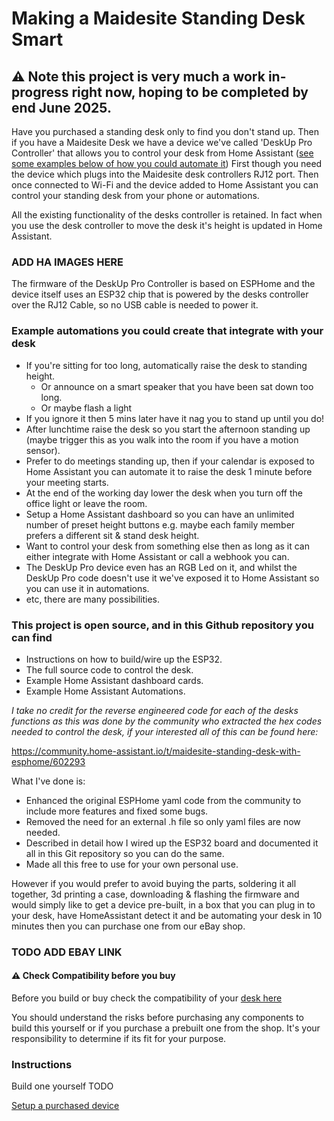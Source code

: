 # Making a Maidesite Standing Desk Smart

## ⚠️ Note this project is very much a work in-progress right now, hoping to be completed by end June 2025. 

Have you purchased a standing desk only to find you don't stand up.  Then if you have a Maidesite Desk we have a device we've called 'DeskUp Pro Controller' that allows you to control your desk from Home Assistant ([see some examples below of how you could automate it](#example-automations-you-could-create-that-integrate-with-your-desk))
First though you need the device which plugs into the Maidesite desk controllers RJ12 port. Then once connected to Wi-Fi and the device added to Home Assistant you can control your standing desk from your phone or automations. 

All the existing functionality of the desks controller is retained. In fact when you use the desk controller to move the desk it's height is updated in Home Assistant.

### ADD HA IMAGES HERE

The firmware of the DeskUp Pro Controller is based on ESPHome and the device itself uses an ESP32 chip that is powered by the desks controller over the RJ12 Cable, so no USB cable is needed to power it.

### Example automations you could create that integrate with your desk
- If you're sitting for too long, automatically raise the desk to standing height.
  - Or announce on a smart speaker that you have been sat down too long.
  - Or maybe flash a light
- If you ignore it then 5 mins later have it nag you to stand up until you do!
- After lunchtime raise the desk so you start the afternoon standing up (maybe trigger this as you walk into the room if you have a motion sensor).
- Prefer to do meetings standing up, then if your calendar is exposed to Home Assistant you can automate it to raise the desk 1 minute before your meeting starts.
- At the end of the working day lower the desk when you turn off the office light or leave the room.
- Setup a Home Assistant dashboard so you can have an unlimited number of preset height buttons e.g. maybe each family member prefers a different sit & stand desk height.
- Want to control your desk from something else then as long as it can either integrate with Home Assistant or call a webhook you can.
- The DeskUp Pro device even has an RGB Led on it, and whilst the DeskUp Pro code doesn't use it we've exposed it to Home Assistant so you can use it in automations.
- etc, there are many possibilities.

### This project is open source, and in this Github repository you can find
- Instructions on how to build/wire up the ESP32.
- The full source code to control the desk.
- Example Home Assistant dashboard cards.
- Example Home Assistant Automations.

_I take no credit for the reverse engineered code for each of the desks functions as this was done by the community who extracted the hex codes needed to control the desk, if your interested all of this can be found here:_

https://community.home-assistant.io/t/maidesite-standing-desk-with-esphome/602293


What I've done is:
- Enhanced the original ESPHome yaml code from the community to include more features and fixed some bugs.
- Removed the need for an external .h file so only yaml files are now needed.
- Described in detail how I wired up the ESP32 board and documented it all in this Git repository so you can do the same.  
- Made all this free to use for your own personal use.

However if you would prefer to avoid buying the parts, soldering it all together, 3d printing a case, downloading & flashing the firmware and would simply like to get a device pre-built, in a box that you can plug in to your desk, have HomeAssistant detect it and be automating your desk in 10 minutes then you can purchase one from our eBay shop.

### TODO ADD EBAY LINK

#### ⚠️ Check Compatibility before you buy
Before you build or buy check the compatibility of your [desk here](compatibility.md)

You should understand the risks before purchasing any components to build this yourself or if you purchase a prebuilt one from the shop. It's your responsibility to determine if its fit for your purpose. 


### Instructions
Build one yourself TODO

[Setup a purchased device](docs/setup/README.md)


